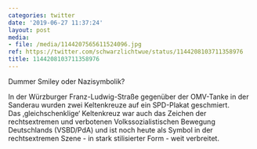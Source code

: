 ```yaml
---
categories: twitter
date: '2019-06-27 11:37:24'
layout: post
media:
- file: /media/1144207565611524096.jpg
ref: https://twitter.com/schwarzlichtwue/status/1144208103711358976
title: 1144208103711358976
---
```

Dummer Smiley oder Nazisymbolik?

In der Würzburger Franz-Ludwig-Straße gegenüber der OMV-Tanke in der  Sanderau wurden zwei Keltenkreuze auf ein SPD-Plakat geschmiert.  
Das ‚gleichschenklige‘ Keltenkreuz war auch das Zeichen der rechtsextremen und verbotenen Volkssozialistischen Bewegung Deutschlands (VSBD/PdA) und ist noch heute als Symbol in der rechtsextremen Szene - in stark stilisierter Form - weit verbreitet.